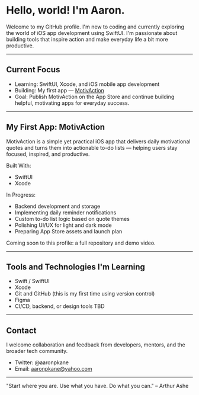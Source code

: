 # Hello, world! I'm Aaron.

Welcome to my GitHub profile. I'm new to coding and currently exploring the world of iOS app development using SwiftUI. I'm passionate about building tools that inspire action and make everyday life a bit more productive.

---

## Current Focus

* Learning: SwiftUI, Xcode, and iOS mobile app development
* Building: My first app — [MotivAction](#)
* Goal: Publish MotivAction on the App Store and continue building helpful, motivating apps for everyday success.

---

## My First App: MotivAction

MotivAction is a simple yet practical iOS app that delivers daily motivational quotes and turns them into actionable to-do lists — helping users stay focused, inspired, and productive.

Built With:

* SwiftUI
* Xcode

In Progress:

* Backend development and storage
* Implementing daily reminder notifications
* Custom to-do list logic based on quote themes
* Polishing UI/UX for light and dark mode
* Preparing App Store assets and launch plan

Coming soon to this profile: a full repository and demo video.

---

## Tools and Technologies I'm Learning

* Swift / SwiftUI
* Xcode
* Git and GitHub (this is my first time using version control)
* Figma
* CI/CD, backend, or design tools TBD

---

## Contact

I welcome collaboration and feedback from developers, mentors, and the broader tech community.

* Twitter: @aaronpkane
* Email: aaronpkane@yahoo.com

---

"Start where you are. Use what you have. Do what you can."
– Arthur Ashe
